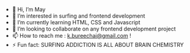 - 👋 Hi, I’m May
- 👀 I’m interested in surfing and frontend development
- 🌱 I’m currently learning HTML, CSS and Javascript
- 💞️ I’m looking to collaborate on any frontend development project
- 📫 How to reach me : k.bureechai@gmail.com !
- ⚡ Fun fact: SURFING ADDICTION IS ALL ABOUT BRAIN CHEMISTRY 
<!---
K-Bureechai/K-Bureechai is a ✨ special ✨ repository because its `README.md` (this file) appears on your GitHub profile.
You can click the Preview link to take a look at your changes.
--->
